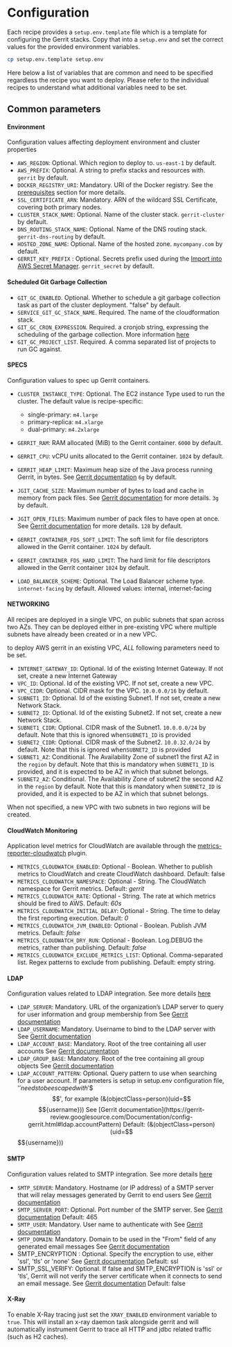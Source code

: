 # Configuration

Each recipe provides a `setup.env.template` file which is a template for configuring the Gerrit stacks.
Copy that into a `setup.env` and set the correct values for the  provided environment variables.

```bash
cp setup.env.template setup.env
```
Here below a list of variables that are common and need to be specified regardless the recipe you want to
deploy. Please refer to the individual recipes to understand what additional variables need to be set.

## Common parameters

#### Environment

Configuration values affecting deployment environment and cluster properties

* `AWS_REGION`: Optional. Which region to deploy to. `us-east-1` by default.
* `AWS_PREFIX`: Optional. A string to prefix stacks and resources with. `gerrit` by default.
* `DOCKER_REGISTRY_URI`: Mandatory. URI of the Docker registry. See the
  [prerequisites](Prerequisites.md) section for more details.
* `SSL_CERTIFICATE_ARN`: Mandatory. ARN of the wildcard SSL Certificate, covering both primary nodes.
* `CLUSTER_STACK_NAME`: Optional. Name of the cluster stack. `gerrit-cluster` by default.
* `DNS_ROUTING_STACK_NAME`: Optional. Name of the DNS routing stack. `gerrit-dns-routing` by default.
* `HOSTED_ZONE_NAME`: Optional. Name of the hosted zone. `mycompany.com` by default.
* `GERRIT_KEY_PREFIX` : Optional. Secrets prefix used during the [Import into AWS Secret Manager](#import-into-aws-secret-manager).
  `gerrit_secret` by default.

#### Scheduled Git Garbage Collection

* `GIT_GC_ENABLED`. Optional. Whether to schedule a git garbage collection task
as part of the cluster deployment. "false" by default.
* `SERVICE_GIT_GC_STACK_NAME`. Required. The name of the cloudformation stack.
* `GIT_GC_CRON_EXPRESSION`. Required. a cronjob string, expressing the scheduling
of the garbage collection. More information
[here](https://docs.aws.amazon.com/AmazonCloudWatch/latest/events/ScheduledEvents.html#CronExpressions)
* `GIT_GC_PROJECT_LIST`. Required. A comma separated list of projects to run GC
against.

#### SPECS

Configuration values to spec up Gerrit containers.

* `CLUSTER_INSTANCE_TYPE`: Optional. The EC2 instance Type used to run the cluster. The default value
is recipe-specific:
  * single-primary: `m4.large`
  * primary-replica: `m4.xlarge`
  * dual-primary: `m4.2xlarge`
* `GERRIT_RAM`: RAM allocated (MiB) to the Gerrit container. `6000` by default.
* `GERRIT_CPU`: vCPU units allocated to the Gerrit container. `1024` by default.
* `GERRIT_HEAP_LIMIT`: Maximum heap size of the Java process running Gerrit, in bytes.
  See [Gerrit documentation](https://gerrit-review.googlesource.com/Documentation/config-gerrit.html#container.heapLimit)
  `6g` by default.
* `JGIT_CACHE_SIZE`: Maximum number of bytes to load and cache in memory from pack files.
  See [Gerrit documentation](https://gerrit-review.googlesource.com/Documentation/config-gerrit.html#core.packedGitLimit)
  for more details. `3g` by default.
* `JGIT_OPEN_FILES`: Maximum number of pack files to have open at once.
  See [Gerrit documentation](https://gerrit-review.googlesource.com/Documentation/config-gerrit.html#core.packedGitOpenFiles)
  for more details. `128` by default.
* `GERRIT_CONTAINER_FDS_SOFT_LIMIT`: The soft limit for file descriptors allowed in the Gerrit container.
`1024` by default.
* `GERRIT_CONTAINER_FDS_HARD_LIMIT`: The hard limit for file descriptors allowed in the Gerrit container
`1024` by default.

* `LOAD_BALANCER_SCHEME`: Optional. The Load Balancer scheme type. `internet-facing` by default.
  Allowed values: internal, internet-facing

#### NETWORKING

All recipes are deployed in a single VPC, on public subnets that span across two
AZs.  They can be deployed either in pre-existing VPC where multiple subnets have
already been created or in a new VPC.

to deploy AWS gerrit in an existing VPC, *ALL* following parameters need to be set.

* `INTERNET_GATEWAY_ID`: Optional. Id of the existing Internet Gateway.
  If not set, create a new Internet Gateway
* `VPC_ID`: Optional. Id of the existing VPC.
  If not set, create a new VPC.
* `VPC_CIDR`: Optional. CIDR mask for the VPC.
  `10.0.0.0/16` by default.
* `SUBNET1_ID`: Optional. Id of the existing Subnet1.
  If not set, create a new Network Stack.
* `SUBNET2_ID`: Optional. Id of the existing Subnet2.
  If not set, create a new Network Stack.
* `SUBNET1_CIDR`: Optional. CIDR mask of the Subnet1.
  `10.0.0.0/24` by default.
  Note that this is ignored when`SUBNET1_ID` is provided
* `SUBNET2_CIDR`: Optional. CIDR mask of the Subnet2.
  `10.0.32.0/24` by default.
  Note that this is ignored when`SUBNET2_ID` is provided
* `SUBNET1_AZ`: Conditional. The Availability Zone of subnet1
    the first AZ in the `region` by default.
    Note that this is mandatory when `SUBNET1_ID` is provided, and it is expected
    to be AZ in which that subnet belongs.
* `SUBNET2_AZ`: Conditional. The Availability Zone of subnet2
  the second AZ in the `region` by default.
  Note that this is mandatory when `SUBNET2_ID` is provided, and it is expected
  to be AZ in which that subnet belongs.

When not specified, a new VPC with two subnets in two regions will be created.

#### CloudWatch Monitoring

Application level metrics for CloudWatch are available through the
[metrics-reporter-cloudwatch](https://gerrit.googlesource.com/plugins/metrics-reporter-cloudwatch/)
plugin.

* `METRICS_CLOUDWATCH_ENABLED`: Optional - Boolean.
Whether to publish metrics to CloudWatch and create CloudWatch dashboard. Default: false
* `METRICS_CLOUDWATCH_NAMESPACE`: Optional - String.
The CloudWatch namespace for Gerrit metrics. Default: _gerrit_
* `METRICS_CLOUDWATCH_RATE`: Optional - String.
The rate at which metrics should be fired to AWS. Default: _60s_
* `METRICS_CLOUDWATCH_INITIAL_DELAY`: Optional - String.
The time to delay the first reporting execution. Default: _0_
* `METRICS_CLOUDWATCH_JVM_ENABLED`: Optional - Boolean.
Publish JVM metrics. Default: _false_
* `METRICS_CLOUDWATCH_DRY_RUN`: Optional - Boolean.
Log.DEBUG the metrics, rather than publishing. Default: _false_
* `METRICS_CLOUDWATCH_EXCLUDE_METRICS_LIST`: Optional. Comma-separated list.
 Regex patterns to exclude from publishing. Default: empty string.

#### LDAP

Configuration values related to LDAP integration.
See more details [here](https://gerrit-review.googlesource.com/Documentation/config-gerrit.html#ldap)

* `LDAP_SERVER`: Mandatory. URL of the organization’s LDAP server to query for user information and group membership from
  See [Gerrit documentation](https://gerrit-review.googlesource.com/Documentation/config-gerrit.html#ldap.server)
* `LDAP_USERNAME`: Mandatory. Username to bind to the LDAP server with
  See [Gerrit documentation](https://gerrit-review.googlesource.com/Documentation/config-gerrit.html#ldap.username)
* `LDAP_ACCOUNT_BASE`: Mandatory. Root of the tree containing all user accounts
  See [Gerrit documentation](https://gerrit-review.googlesource.com/Documentation/config-gerrit.html#ldap.accountBase)
* `LDAP_GROUP_BASE`: Mandatory. Root of the tree containing all group objects
  See [Gerrit documentation](https://gerrit-review.googlesource.com/Documentation/config-gerrit.html#ldap.groupBase)
* `LDAP_ACCOUNT_PATTERN`: Optional. Query pattern to use when searching for a user account. If parameters is
   setup in setup.env configuration file, '$' needs to be escaped with '$$$$', for example (&(objectClass=person)(uid=$$$${username}))
  See [Gerrit documentation](https://gerrit-review.googlesource.com/Documentation/config-gerrit.html#ldap.accountPattern)
  Default: (&(objectClass=person)(uid=$$$${username}))

#### SMTP

Configuration values related to SMTP integration.
See more details [here](https://gerrit-review.googlesource.com/Documentation/config-gerrit.html#sendemail)

* `SMTP_SERVER`: Mandatory. Hostname (or IP address) of a SMTP server that will relay messages generated by Gerrit to end users
  See [Gerrit documentation](https://gerrit-review.googlesource.com/Documentation/config-gerrit.html#sendemail.smtpServer)
* `SMTP_SERVER_PORT`: Optional. Port number of the SMTP server.
  See [Gerrit documentation](https://gerrit-review.googlesource.com/Documentation/config-gerrit.html#sendemail.smtpServerPort)
  Default: 465
* `SMTP_USER`: Mandatory. User name to authenticate with
  See [Gerrit documentation](https://gerrit-review.googlesource.com/Documentation/config-gerrit.html#sendemail.smtpUser)
* `SMTP_DOMAIN`: Mandatory. Domain to be used in the "From" field of any generated email messages
  See [Gerrit documentation](https://gerrit-review.googlesource.com/Documentation/config-gerrit.html#sendemail.from)
* SMTP_ENCRYPTION : Optional. Specify the encryption to use, either 'ssl', 'tls' or 'none'
  See [Gerrit documentation](https://gerrit-review.googlesource.com/Documentation/config-gerrit.html#sendemail.smtpEncryption)
  Default: ssl
* SMTP_SSL_VERIFY: Optional. If false and SMTP_ENCRYPTION is 'ssl' or 'tls', Gerrit will not verify the server certificate
   when it connects to send an email message.
  See [Gerrit documentation](https://gerrit-review.googlesource.com/Documentation/config-gerrit.html#sendemail.sslVerify)
  Default: false

#### X-Ray

To enable X-Ray tracing just set the `XRAY_ENABLED` environment variable to `true`.
This will install an x-ray daemon task alongside gerrit and will automatically
instrument Gerrit to trace all HTTP and jdbc related traffic (such as H2 caches).